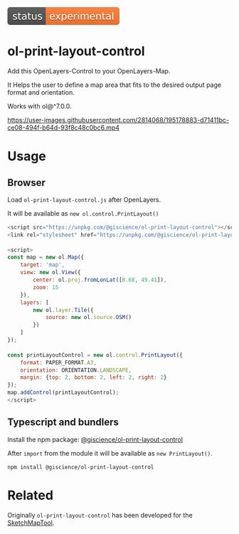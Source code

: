 [![status: experimental](https://github.com/GIScience/badges/raw/master/status/experimental.svg)](https://github.com/GIScience/badges#experimental)

# ol-print-layout-control

Add this OpenLayers-Control to your OpenLayers-Map.

It Helps the user to define a map area that fits to the desired output page format and orientation.

Works with ol@^7.0.0.



https://user-images.githubusercontent.com/2814068/195178883-d71411bc-ce08-494f-b64d-93f8c48c0bc6.mp4



# Usage

## Browser
Load `ol-print-layout-control.js` after OpenLayers. 

It will be available as `new ol.control.PrintLayout()`
```javascript
<script src="https://unpkg.com/@giscience/ol-print-layout-control"></script>
<link rel="stylesheet" href="https://unpkg.com/@giscience/ol-print-layout-control/dist/ol-print-layout-control.css" />

<script>
const map = new ol.Map({
    target: 'map',
    view: new ol.View({
        center: ol.proj.fromLonLat([8.68, 49.41]),
        zoom: 15
    }),
    layers: [
        new ol.layer.Tile({
            source: new ol.source.OSM()
        })
    ]
});

const printLayoutControl = new ol.control.PrintLayout({
    format: PAPER_FORMAT.A3,
    orientation: ORIENTATION.LANDSCAPE,
    margin: {top: 2, bottom: 2, left: 2, right: 2}
});
map.addControl(printLayoutControl);
</script>
```


## Typescript and bundlers

Install the npm package: [@giscience/ol-print-layout-control](https://www.npmjs.com/package/@giscience/ol-print-layout-control)

After `import` from the module it will be available as `new PrintLayout()`.
```
npm install @giscience/ol-print-layout-control
```

# Related

Originally `ol-print-layout-control` has been developed for the 
[SketchMapTool](https://github.com/GIScience/sketch-map-tool). 
